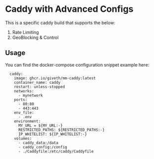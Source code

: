 # Caddy with Advanced Configs
This is a specific caddy build that supports the below:
1. Rate Limiting
2. GeoBlocking & Control
## Usage
You can find the docker-compose configuration snippet example here:
```
  caddy:
    image: ghcr.io/giveth/mm-caddy:latest
    container_name: caddy
    restart: unless-stopped
    networks:
      - mynetwork
    ports:
      - 80:80
      - 443:443
    env_file:
      - .env
    environment:
      MY_URL = ${MY_URL:-}
      RESTRICTED_PATHS: ${RESTRICTED_PATHS:-}
      IP_WHITELIST: ${IP_WHITELIST:-}
    volumes:
      - caddy_data:/data
      - caddy_config:/config
      - ./Caddyfile:/etc/caddy/Caddyfile
```
